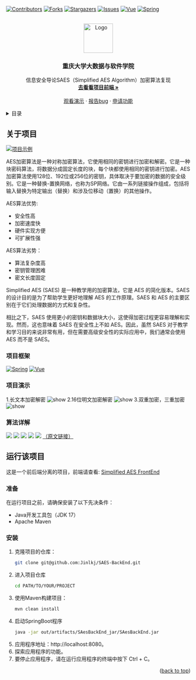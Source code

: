 [![Contributors][contributors-shield]][contributors-url]
[![Forks][forks-shield]][forks-url]
[![Stargazers][stars-shield]][stars-url]
[![Issues][issues-shield]][issues-url]
[![Vue][Vue.js]][Vue-url]
[![Spring][Springboot]][Springboot-url]



<!-- PROJECT LOGO -->
<br />
<div align="center">
  <a href="https://github.com/Jinlkj/SAES-BackEnd">
    <img src="images/SAESLOGO.jpg" alt="Logo" width="80" height="80">
  </a>

  <h3 align="center">重庆大学大数据与软件学院</h3>

  <p align="center">
    信息安全导论SAES（Simplified AES Algorithm）加密算法复现
    <br />
    <a href="https://github.com/Jinlkj/SAES-FrontEnd"><strong>去看看项目前端 »</strong></a>
    <br />
    <br />
    <a href="https://jinlkj.github.io/SAES-FrontEnd/">观看演示</a>
    ·
    <a href="https://github.com/Jinlkj/SAES-BackEnd/issues">报告bug</a>
    ·
    <a href="https://github.com/Jinlkj/SAES-BackEnd/issues">申请功能</a>
  </p>
</div>


<!-- 目录 -->
<details>
  <summary>目录</summary>
  <ol>
    <li><a href="#关于项目">关于项目</a></li>
    <li><a href="#项目框架">项目框架</a></li>
    <li><a href="#算法详解">算法详解</a></li>
    <li><a href="#运行该项目">运行该项目</a></li>
  </ol>
</details>



<!-- ABOUT THE PROJECT -->
## 关于项目

[![项目示例][product-screenshot]](https://example.com)

AES加密算法是一种对称加密算法，它使用相同的密钥进行加密和解密。它是一种块密码算法，将数据分成固定长度的块，每个块都使用相同的密钥进行加密。AES加密算法使用128位、192位或256位的密钥，具体取决于要加密的数据的安全级别。它是一种替换-置换网络，也称为SP网络。它由一系列链接操作组成，包括将输入替换为特定输出（替换）和涉及位移动（置换）的其他操作。

AES算法优势:
* 安全性高
* 加密速度快
* 硬件实现方便
* 可扩展性强

AES算法劣势：
* 算法复杂度高
* 密钥管理困难
* 密文长度固定

Simplified AES (SAES) 是一种教学用的加密算法，它是 AES 的简化版本。SAES 的设计目的是为了帮助学生更好地理解 AES 的工作原理。SAES 和 AES 的主要区别在于它们处理数据的方式和复杂性。

相比之下，SAES 使用更小的密钥和数据块大小，这使得加密过程更容易理解和实现。然而，这也意味着 SAES 在安全性上不如 AES。因此，虽然 SAES 对于教学和学习目的来说非常有用，但在需要高级安全性的实际应用中，我们通常会使用 AES 而不是 SAES。




### 项目框架

[![Spring][Springboot]][Springboot-url]  [![Vue][Vue.js]][Vue-url]

### 项目演示
1.长文本加密解密
![show](images/show1.gif)
2.16位明文加密解密
![show](images/show2.gif)
3.双重加密，三重加密
![show](images/show3.gif)
### 算法详解
![](images/pdf1.png)
![](images/pdf2.png)
![](images/pdf3.png)
![](images/pdf4.png)
![](images/pdf5.png)
[（原文链接）](https://www.rose-hulman.edu/class/ma/holden/Archived_Courses/Math479-0304/lectures/s-aes.pdf)
<!-- GETTING STARTED -->
## 运行该项目

这是一个前后端分离的项目，前端请查看: [Simplified AES FrontEnd](https://github.com/Jinlkj/SAES-FrontEnd)

### 准备
在运行项目之前，请确保安装了以下先决条件：

* Java开发工具包（JDK 17）
* Apache Maven

### 安装

1. 克隆项目的仓库：
   ```sh
   git clone git@github.com:Jinlkj/SAES-BackEnd.git
   
2. 进入项目仓库
    ```sh
   cd PATH/TO/YOUR/PROJECT
3. 使用Maven构建项目：
    ```sh
    mvn clean install
4. 启动SpringBoot程序
    ```sh
   java -jar out/artifacts/SAesBackEnd_jar/SAesBackEnd.jar
5. 应用程序地址：http://localhost:8080。
6. 探索应用程序的功能。
7. 要停止应用程序，请在运行应用程序的终端中按下 Ctrl + C。


<p align="right">(<a href="#readme-top">back to top</a>)</p>



<!-- MARKDOWN LINKS & IMAGES -->
<!-- https://www.markdownguide.org/basic-syntax/#reference-style-links -->
[contributors-shield]: https://img.shields.io/github/contributors/Jinlkj/SAES-BackEnd.svg?style=for-the-badge
[contributors-url]: https://github.com/Jinlkj
[forks-shield]: https://img.shields.io/github/forks/Jinlkj/SAES-BackEnd.svg?style=for-the-badge
[forks-url]: https://github.com/Jinlkj/SAES-BackEnd/network/members
[stars-shield]: https://img.shields.io/github/stars/Jinlkj/SAES-BackEnd.svg?style=for-the-badge
[stars-url]: https://github.com/Jinlkj/SAES-BackEnd/stargazers
[issues-shield]: https://img.shields.io/github/issues/Jinlkj/SAES-BackEnd.svg?style=for-the-badge
[issues-url]: https://github.com/Jinlkj/SAES-BackEnd/issues
[Vue.js]: https://img.shields.io/badge/Vue.js-35495E?style=for-the-badge&logo=vuedotjs&logoColor=4FC08D
[Vue-url]: https://vuejs.org/
[Springboot]: https://img.shields.io/badge/Springboot-brightgreen?style=for-the-badge&logo=Springboot&logoColor=white
[Springboot-url]: https://spring.io
[product-screenshot]: images/screenshot.png
